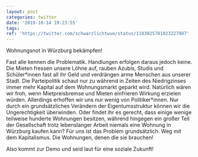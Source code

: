 ```yaml
---
layout: post
categories: twitter
date: '2019-10-14 19:23:55'
tags: 
ref: 'https://twitter.com/schwarzlichtwue/status/1183825781023227907'
---
```

Wohnungsnot in Würzburg bekämpfen!



Fast alle kennen die Problematik. Handlungen erfolgen daraus jedoch keine. Die Mieten fressen unsere Löhne auf, rauben Azubis, Studis und Schüler\*innen fast all ihr Geld und verdrängen arme Menschen aus unserer Stadt.
Die Parteipolitik schaut nur zu während in Zeiten des Niedrigzinses immer mehr Kapital auf dem Wohnungsmarkt geparkt wird. Natürlich wären wir froh, wenn Mietpreisbremse und Mieten einfrieren Wirkung erzielen würden. Allerdings erhoffen wir uns nur wenig von Politiker\*innen.
Nur durch ein grundsätzliches Verändern der Eigentumsstruktur können wir die Ungerechtigkeit überwinden.
Oder findet ihr es gerecht, dass einige wenige teilweise hunderte Wohnungen besitzen, während hingegen ein großer Teil der Gesellschaft trotz lebenslanger Arbeit niemals eine Wohnung in Würzburg kaufen kann?
Für uns ist das Problem grundsätzlich. Weg mit dem Kapitalismus. Die Wohnungen, denen die sie brauchen! 



Also kommt zur Demo und seid laut für eine soziale Zukunft!



